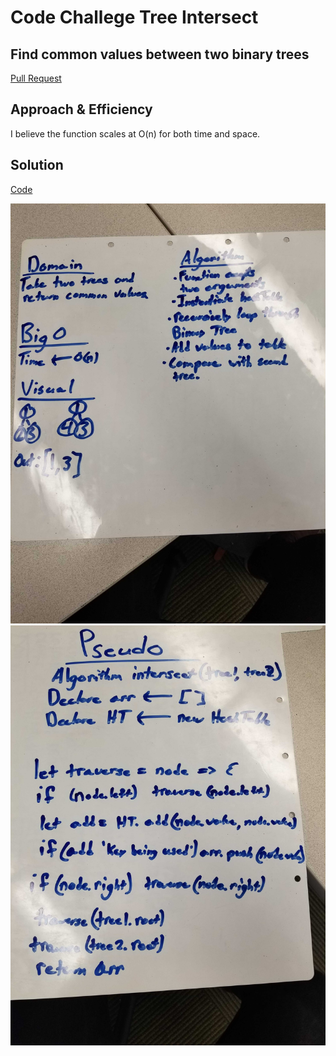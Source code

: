 # Code Challege Tree Intersect

## Find common values between two binary trees

[Pull Request](https://github.com/david-vloedman-401-advanced-javascript/data-structures-and-algorithms/pull/29)

## Approach & Efficiency

I believe the function scales at O(n) for both time and space.

## Solution

[Code](./assets/code.jpg)

![](./assets/intersect1.jpg)
![](./assets/intersect2.jpg)




